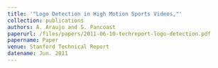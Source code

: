 ```yaml
---
title: '"Logo Detection in High Motion Sports Videos,"'
collection: publications
authors: A. Araujo and S. Pancoast
paperurl: /files/papers/2011-06-10-techreport-logo-detection.pdf
papername: Paper
venue: Stanford Technical Report
datename: Jun. 2011
---
```

